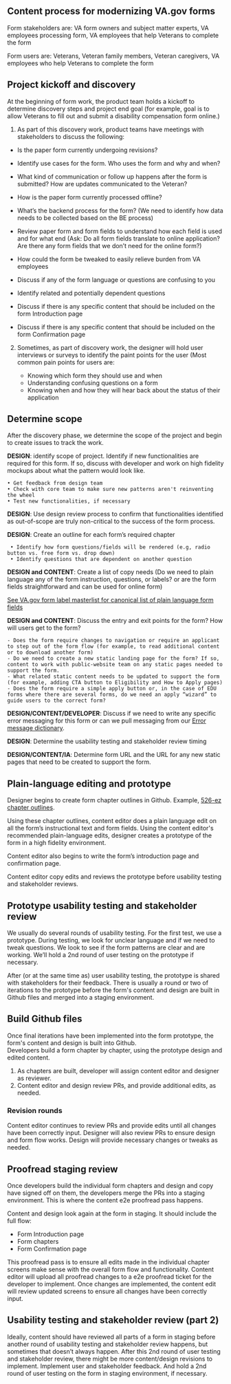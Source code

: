 
## Content process for modernizing VA.gov forms

Form stakeholders are: VA form owners and subject matter experts, VA employees processing form, VA employees that help Veterans to complete the form <br>

Form users are:  Veterans, Veteran family members, Veteran caregivers, VA employees who help Veterans to complete the form

## Project kickoff and discovery

At the beginning of form work, the product team holds a kickoff to determine discovery steps and project end goal (for example, goal is to allow Veterans to fill out and submit a disability compensation form online.) 

1. As part of this discovery work, product teams have meetings with stakeholders to discuss the following: 
- Is the paper form currently undergoing revisions? 
- Identify use cases for the form. Who uses the form and why and when? 
- What kind of communication or follow up happens after the form is submitted? How are updates communicated to the Veteran? 
- How is the paper form currently processed offline? 

- What’s the backend process for the form?  (We need to identify how data needs to be collected based on the BE process)

- Review paper form and form fields to understand how each field is used and for what end 
(Ask: Do all form fields translate to online application? Are there any form fields that we don’t need for the online form?)

- How could the form be tweaked to easily relieve burden from VA employees
- Discuss if any of the form language or questions are confusing to you
- Identify related and potentially dependent questions
- Discuss if there is any specific content that should be included on the form Introduction page
- Discuss if there is any specific content that should be included on the form Confirmation page

2. Sometimes, as part of discovery work, the designer will hold user interviews or surveys to identify the paint points for the user (Most common pain points for users are:

	- Knowing which form they should use and when
	- Understanding confusing questions on a form 
	- Knowing when and how they will hear back about the status of their application 

## Determine scope

After the discovery phase, we determine the scope of the project and begin to create issues to track the work.

**DESIGN**: identify scope of project. Identify if new functionalities are required for this form. If so, discuss with developer and work on high fidelity mockups about what the pattern would look like.  

	• Get feedback from design team
  	• Check with core team to make sure new patterns aren't reinventing the wheel
  	• Test new functionalities, if necessary
	
**DESIGN**: 
Use design review process to confirm that functionalities identified as out-of-scope are truly non-critical to the success of the form process.

**DESIGN**: 
Create an outline for each form’s required chapter

	 • Identify how form questions/fields will be rendered (e.g, radio button vs. free form vs. drop down)
	 • Identify questions that are dependent on another question
	 
**DESIGN and CONTENT**: 
Create a list of copy needs (Do we need to plain language any of the form instruction, questions, or labels? or are the form fields straightforward and can be used for online form)

[See VA.gov form label masterlist for canonical list of plain language form fields](https://github.com/department-of-veterans-affairs/va.gov-team/blob/master/platform/content/VA.gov-form-labels.md) 

**DESIGN and CONTENT**: Discuss the entry and exit points for the form? How will users get to the form?

  	- Does the form require changes to navigation or require an applicant to step out of the form flow (for example, to read additional content or to download another form) 
  	- Do we need to create a new static landing page for the form? If so, content to work with public-website team on any static pages needed to support the form. 
	- What related static content needs to be updated to support the form (for example, adding CTA button to Eligibility and How to Apply pages)
	- Does the form require a simple apply button or, in the case of EDU forms where there are several forms, do we need an apply “wizard” to guide users to the correct form? 
	
**DESIGN/CONTENT/DEVELOPER**: 
Discuss if we need to write any specific error messaging for this form or can we pull messaging from our [Error message dictionary](https://design.va.gov/patterns/messaging-dictionary).

**DESIGN**: 
Determine the usability testing and stakeholder review timing 

**DESIGN/CONTENT/IA**: 
Determine form URL and the URL for any new static pages that need to be created to support the form.  

## Plain-language editing and prototype

Designer begins to create form chapter outlines in Github. Example, [526-ez chapter outlines](https://github.com/department-of-veterans-affairs/va.gov-team/tree/master/products/disability/526ez/design/all-claims/chapter-outlines).

Using these chapter outlines, content editor does a plain language edit on all the form’s instructional text and form fields. Using the content editor's recommended plain-language edits, designer creates a prototype of the form in a high fidelity environment. 

Content editor also begins to write the form’s introduction page and confirmation page. 

Content editor copy edits and reviews the prototype before usability testing and stakeholder reviews. 

## Prototype usability testing and stakeholder review

We usually do several rounds of usability testing. For the first test, we use a prototype. During testing, we look for unclear language and if we need to tweak questions. 
We look to see if the form patterns are clear and are working. 
We’ll hold a 2nd round of user testing on the prototype if necessary. 

After (or at the same time as) user usability testing, the prototype is shared with stakeholders for their feedback. 
There is usually a round or two of iterations to the prototype before the form's content and design are built in Github files and merged into a staging environment. 


## Build Github files

Once final iterations have been implemented into the form prototype, the form's content and design is built into Github.  
Developers build a form chapter by chapter, using the prototype design and edited content.

1. As chapters are built, developer will assign content editor and designer as reviewer. 
2. Content editor and design review PRs, and provide additional edits, as needed. 

### Revision rounds

Content editor continues to review PRs and provide edits until all changes have been correctly input. 
Designer will also review PRs to ensure design and form flow works. Design will provide necessary changes or tweaks as needed. 

## Proofread staging review

Once developers build the individual form chapters and design and copy have signed off on them, the developers merge the PRs into a staging environment. This is where the content e2e proofread pass happens. 

Content and design look again at the form in staging. It should include the full flow:

- Form Introduction page
- Form chapters
- Form Confirmation page

This proofread pass is to ensure all edits made in the individual chapter screens make sense with the overall form flow and functionality.
Content editor will upload all proofread changes to a e2e proofread ticket for the developer to implement. 
Once changes are implemented, the content edit will review updated screens to ensure all changes have been correctly input. 


## Usability testing and stakeholder review (part 2)

Ideally, content should have reviewed all parts of a form in staging before another round of usability testing and stakeholder review happens, but sometimes that doesn’t always happen. 
After this 2nd round of user testing and stakeholder review, there might be more content/design revisions to implement. 
Implement user and stakeholder feedback. And hold a 2nd round of user testing on the form in staging environment, if necessary. 


